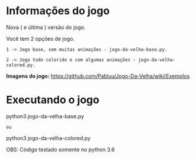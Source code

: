 # Informações do jogo
Nova ( e última ) versão do jogo.

Você tem 2 opções de jogo.

`1 -> Jogo base, sem muitas animações - jogo-da-velha-base.py.`

`2 -> Jogo todo colorido e com algumas animações - jogo-da-velha-colored.py.`


**Imagens do jogo:** https://github.com/Pabluu/Jogo-Da-Velha/wiki/Exemplos

# Executando o jogo
python3 jogo-da-velha-base.py

`ou`

python3 jogo-da-velha-colored.py


OBS: Código testado somente no python 3.6
